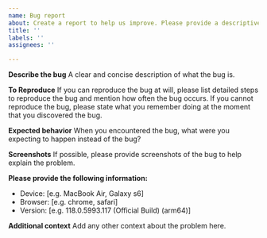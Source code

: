 ```yaml
---
name: Bug report
about: Create a report to help us improve. Please provide a descriptive title for the bug.
title: ''
labels: ''
assignees: ''

---
```


**Describe the bug**
A clear and concise description of what the bug is.

**To Reproduce**
If you can reproduce the bug at will, please list detailed steps to reproduce the bug and mention how often the bug occurs. If you cannot reproduce the bug, please state what you remember doing at the moment that you discovered the bug.

**Expected behavior**
When you encountered the bug, what were you expecting to happen instead of the bug?

**Screenshots**
If possible, please provide screenshots of the bug to help explain the problem.

**Please provide the following information:**
 - Device: [e.g. MacBook Air, Galaxy s6]
 - Browser: [e.g. chrome, safari]
 - Version: [e.g. 118.0.5993.117 (Official Build) (arm64)]

**Additional context**
Add any other context about the problem here.
